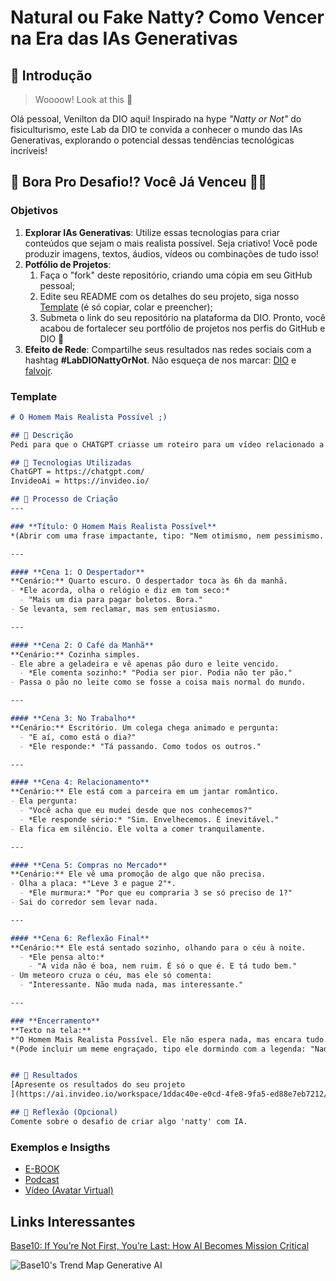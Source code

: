 # Natural ou Fake Natty? Como Vencer na Era das IAs Generativas

## 🚀 Introdução

> Woooow! Look at this 👀

Olá pessoal, Venilton da DIO aqui! Inspirado na hype _"Natty or Not"_ do fisiculturismo, este Lab da DIO te convida a conhecer o mundo das IAs Generativas, explorando o potencial dessas tendências tecnológicas incríveis!

## 🎯 Bora Pro Desafio!? Você Já Venceu 💪🤓

### Objetivos

1. **Explorar IAs Generativas**: Utilize essas tecnologias para criar conteúdos que sejam o mais realista possível. Seja criativo! Você pode produzir imagens, textos, áudios, vídeos ou combinações de tudo isso!
1. **Potfólio de Projetos**:
    1. Faça o "fork" deste repositório, criando uma cópia em seu GitHub pessoal;
    2. Edite seu README com os detalhes do seu projeto, siga nosso [Template](#template) (é só copiar, colar e preencher);
    3. Submeta o link do seu repositório na plataforma da DIO. Pronto, você acabou de fortalecer seu portfólio de projetos nos perfis do GitHub e DIO 🚀
1. **Efeito de Rede**: Compartilhe seus resultados nas redes sociais com a hashtag **#LabDIONattyOrNot**. Não esqueça de nos marcar: [DIO](https://www.linkedin.com/school/dio-makethechange) e [falvojr](https://www.linkedin.com/in/falvojr).

### Template

```markdown
# O Homem Mais Realista Possível ;)

## 📒 Descrição
Pedi para que o CHATGPT criasse um roteiro para um vídeo relacionado a um homem mais realista do mundo, mas se tratando de um fake natty, onda A intenção é destacar a ironia e o humor que surgem quando alguém age 100% de forma prática e literal em todas as situações.

## 🤖 Tecnologias Utilizadas
ChatGPT = https://chatgpt.com/
InvideoAi = https://invideo.io/

## 🧐 Processo de Criação
---

### **Título: O Homem Mais Realista Possível**  
*(Abrir com uma frase impactante, tipo: "Nem otimismo, nem pessimismo. Apenas realismo.")*  

---

#### **Cena 1: O Despertador**  
**Cenário:** Quarto escuro. O despertador toca às 6h da manhã.  
- *Ele acorda, olha o relógio e diz em tom seco:*  
  - "Mais um dia para pagar boletos. Bora."  
- Se levanta, sem reclamar, mas sem entusiasmo.  

---

#### **Cena 2: O Café da Manhã**  
**Cenário:** Cozinha simples.  
- Ele abre a geladeira e vê apenas pão duro e leite vencido.  
  - *Ele comenta sozinho:* "Podia ser pior. Podia não ter pão."  
- Passa o pão no leite como se fosse a coisa mais normal do mundo.  

---

#### **Cena 3: No Trabalho**  
**Cenário:** Escritório. Um colega chega animado e pergunta:  
  - "E aí, como está o dia?"  
  - *Ele responde:* "Tá passando. Como todos os outros."  

---

#### **Cena 4: Relacionamento**  
**Cenário:** Ele está com a parceira em um jantar romântico.  
- Ela pergunta:  
  - "Você acha que eu mudei desde que nos conhecemos?"  
  - *Ele responde sério:* "Sim. Envelhecemos. É inevitável."  
- Ela fica em silêncio. Ele volta a comer tranquilamente.  

---

#### **Cena 5: Compras no Mercado**  
**Cenário:** Ele vê uma promoção de algo que não precisa.  
- Olha a placa: *"Leve 3 e pague 2"*.  
  - *Ele murmura:* "Por que eu compraria 3 se só preciso de 1?"  
- Sai do corredor sem levar nada.  

---

#### **Cena 6: Reflexão Final**  
**Cenário:** Ele está sentado sozinho, olhando para o céu à noite.  
  - *Ele pensa alto:*  
    - "A vida não é boa, nem ruim. É só o que é. E tá tudo bem."  
- Um meteoro cruza o céu, mas ele só comenta:  
  - "Interessante. Não muda nada, mas interessante."  

---

### **Encerramento**  
**Texto na tela:**  
*"O Homem Mais Realista Possível. Ele não espera nada, mas encara tudo."*  
*(Pode incluir um meme engraçado, tipo ele dormindo com a legenda: "Nada mais realista do que recarregar a bateria para o próximo boleto.")*  


## 🚀 Resultados
[Apresente os resultados do seu projeto
](https://ai.invideo.io/workspace/1ddac40e-e0cd-4fe8-9fa5-ed88e7eb7212/v30-copilot/fa5feac9-5378-4fe0-a5f9-94fd775d35fc)

## 💭 Reflexão (Opcional)
Comente sobre o desafio de criar algo 'natty' com IA.
```

### Exemplos e Insigths

- [E-BOOK](/exemplos/E-BOOK.md)
- [Podcast](/exemplos/PODCAST.md)
- [Vídeo (Avatar Virtual)](/exemplos/VIDEO.md)

## Links Interessantes

[Base10: If You’re Not First, You’re Last: How AI Becomes Mission Critical](https://base10.vc/post/generative-ai-mission-critical/)

![Base10's Trend Map Generative AI](https://github.com/digitalinnovationone/lab-natty-or-not/assets/730492/f4df26e8-f8f7-4419-8252-c69d73ea930c)
